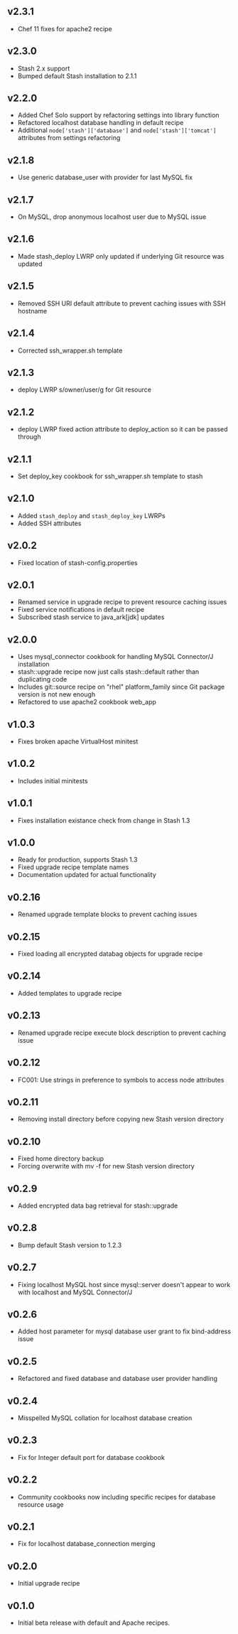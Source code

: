 ## v2.3.1

* Chef 11 fixes for apache2 recipe

## v2.3.0

* Stash 2.x support
* Bumped default Stash installation to 2.1.1

## v2.2.0

* Added Chef Solo support by refactoring settings into library function
* Refactored localhost database handling in default recipe
* Additional `node['stash']['database']` and `node['stash']['tomcat']` attributes from settings refactoring

## v2.1.8 ##

* Use generic database_user with provider for last MySQL fix

## v2.1.7 ##

* On MySQL, drop anonymous localhost user due to MySQL issue

## v2.1.6 ##

* Made stash_deploy LWRP only updated if underlying Git resource was updated

## v2.1.5 ##

* Removed SSH URI default attribute to prevent caching issues with SSH hostname

## v2.1.4 ##

* Corrected ssh_wrapper.sh template

## v2.1.3 ##

* deploy LWRP s/owner/user/g for Git resource

## v2.1.2 ##

* deploy LWRP fixed action attribute to deploy_action so it can be passed through

## v2.1.1 ##

* Set deploy_key cookbook for ssh_wrapper.sh template to stash

## v2.1.0 ##

* Added `stash_deploy` and `stash_deploy_key` LWRPs
* Added SSH attributes

## v2.0.2

* Fixed location of stash-config.properties

## v2.0.1

* Renamed service in upgrade recipe to prevent resource caching issues
* Fixed service notifications in default recipe
* Subscribed stash service to java_ark[jdk] updates

## v2.0.0

* Uses mysql_connector cookbook for handling MySQL Connector/J installation
* stash::upgrade recipe now just calls stash::default rather than duplicating
  code
* Includes git::source recipe on "rhel" platform_family since Git package
  version is not new enough
* Refactored to use apache2 cookbook web_app

## v1.0.3

* Fixes broken apache VirtualHost minitest

## v1.0.2

* Includes initial minitests

## v1.0.1

* Fixes installation existance check from change in Stash 1.3

## v1.0.0

* Ready for production, supports Stash 1.3
* Fixed upgrade recipe template names
* Documentation updated for actual functionality

## v0.2.16

* Renamed upgrade template blocks to prevent caching issues

## v0.2.15

* Fixed loading all encrypted databag objects for upgrade recipe

## v0.2.14

* Added templates to upgrade recipe

## v0.2.13

* Renamed upgrade recipe execute block description to prevent caching issue

## v0.2.12

* FC001: Use strings in preference to symbols to access node attributes

## v0.2.11

* Removing install directory before copying new Stash version directory

## v0.2.10

* Fixed home directory backup
* Forcing overwrite with mv -f for new Stash version directory

## v0.2.9

* Added encrypted data bag retrieval for stash::upgrade

## v0.2.8

* Bump default Stash version to 1.2.3

## v0.2.7

* Fixing localhost MySQL host since mysql::server doesn't appear to work with
  localhost and MySQL Connector/J

## v0.2.6

* Added host parameter for mysql database user grant to fix bind-address issue

## v0.2.5

* Refactored and fixed database and database user provider handling

## v0.2.4

* Misspelled MySQL collation for localhost database creation

## v0.2.3

* Fix for Integer default port for database cookbook

## v0.2.2

* Community cookbooks now including specific recipes for database resource usage

## v0.2.1

* Fix for localhost database_connection merging

## v0.2.0

* Initial upgrade recipe

## v0.1.0

* Initial beta release with default and Apache recipes.
